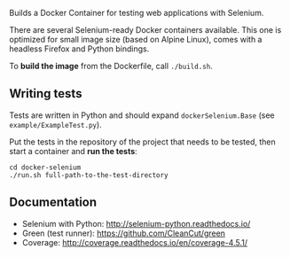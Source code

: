 Builds a Docker Container for testing web applications with Selenium.

There are several Selenium-ready Docker containers available. This one is optimized for small image size (based on Alpine Linux), comes with a headless Firefox and Python bindings. 

To **build the image** from the Dockerfile, call ```./build.sh```.

## Writing tests
Tests are written in Python and should expand ```dockerSelenium.Base``` (see ```example/ExampleTest.py```).

Put the tests in the repository of the project that needs to be tested, then start a container and **run the tests**:
```
cd docker-selenium
./run.sh full-path-to-the-test-directory
```

## Documentation
* Selenium with Python: http://selenium-python.readthedocs.io/
* Green (test runner): https://github.com/CleanCut/green
* Coverage: http://coverage.readthedocs.io/en/coverage-4.5.1/
